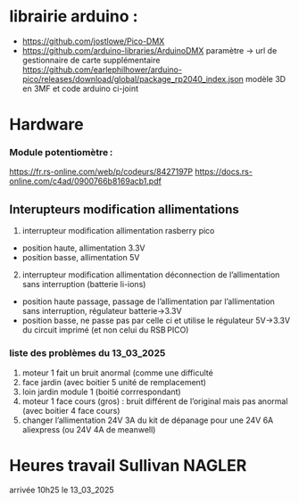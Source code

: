 # librairie arduino :
- https://github.com/jostlowe/Pico-DMX
- https://github.com/arduino-libraries/ArduinoDMX
paramètre -> url de gestionnaire de carte supplémentaire
https://github.com/earlephilhower/arduino-pico/releases/download/global/package_rp2040_index.json
modèle 3D en 3MF et code arduino ci-joint

# Hardware
### Module potentiomètre :
https://fr.rs-online.com/web/p/codeurs/8427197P
https://docs.rs-online.com/c4ad/0900766b8169acb1.pdf

## Interupteurs modification allimentations
1. interrupteur modification allimentation rasberry pico
  - position haute, allimentation 3.3V
  - position basse, allimentation 5V
2. interrupteur modification allimentation déconnection de l’allimentation sans interruption (batterie li-ions)
  - position haute passage, passage de l’allimentation par l’allimentation sans interruption, régulateur batterie->3.3V
  - position basse, ne passe pas par celle ci et utilise le régulateur 5V->3.3V du circuit imprimé (et non celui du RSB PICO)

### liste des problèmes du 13_03_2025
1. moteur 1  fait un bruit anormal (comme une difficulté 
  1. face jardin  (avec boitier 5 unité de remplacement)
  2. loin jardin module 1 (boitié corrrespondant)
3. moteur 1 face cours (gros) : bruit différent de l’original mais pas anormal (avec boitier 4 face cours)
4. changer l’allimentation 24V 3A du kit de dépanage pour une 24V 6A aliexpress (ou 24V 4A de meanwell)

# Heures travail Sullivan NAGLER 
arrivée 10h25 le 13_03_2025
